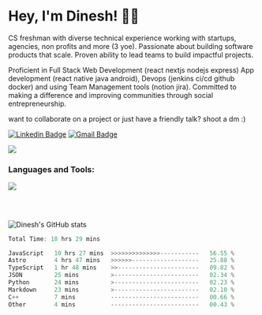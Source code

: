 <h1>Hey, I'm Dinesh! 👋🏻</h1>

CS freshman with diverse technical experience working with startups, agencies, non profits and more (3 yoe). Passionate about building software products that scale. Proven ability to lead teams to build impactful projects. 

Proficient in Full Stack Web Development (react nextjs nodejs express) App development (react native java android), Devops (jenkins ci/cd github docker) and using Team Management tools (notion jira). Committed to making a difference and improving communities through social entrepreneurship.

want to collaborate on a project or just have a friendly talk? shoot a dm :)

[![Linkedin Badge](https://img.shields.io/badge/-lets_connect-blue?style=flat-square&logo=Linkedin&logoColor=white&link=https://www.linkedin.com/in/dineshtalwadker/)](https://www.linkedin.com/in/dineshtalwadker/)
[![Gmail Badge](https://img.shields.io/badge/-mail_me-c14438?style=flat-square&logo=Gmail&logoColor=white&link=mailto:dinesh@codrion.tech)](mailto:dineshtalwadker@gmail.com)<br>

![](https://komarev.com/ghpvc/?username=dinxsh)

<h3 align="left">Languages and Tools:</h3>
<p align="left">
  <a href="https://skillicons.dev">
    <img src="https://skillicons.dev/icons?i=js,jquery,html,css,python,lua,nodejs,mongodb,netlify,nextjs,tailwind,ts,vercel,wordpress,react,astro,c,cs,discord,dotnet,heroku,jquery,bash,bootstrap,docker,vim,kubernetes,git,arduino,atom,aws,azure,babel,blender,cloudflare,deno,django,elixir,emacs,express,fastapi,figma,firebase,flask,gcp,graphql,jenkins,linux,md,matlab,neovim,mysql,nestjs,perl,powershell" />
  </a>
</p>

##

<br>

![Dinesh's GitHub stats](https://github-readme-stats-dinxsh.vercel.app/api?username=dinxsh&show_icons=true&theme=radical) 

<!--START_SECTION:waka-->

```rust
Total Time: 18 hrs 29 mins

JavaScript   10 hrs 27 mins  >>>>>>>>>>>>>>-----------   56.55 %
Astro        4 hrs 47 mins   >>>>>>-------------------   25.88 %
TypeScript   1 hr 48 mins    >>-----------------------   09.82 %
JSON         25 mins         >------------------------   02.34 %
Python       24 mins         >------------------------   02.23 %
Markdown     23 mins         >------------------------   02.10 %
C++          7 mins          -------------------------   00.66 %
Other        4 mins          -------------------------   00.43 %
```

<!--END_SECTION:waka-->

